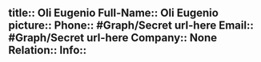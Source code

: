 title::  Oli Eugenio
Full-Name:: Oli Eugenio
picture::
Phone:: #Graph/Secret url-here
Email:: #Graph/Secret url-here
Company:: None
Relation:: 
Info::
-